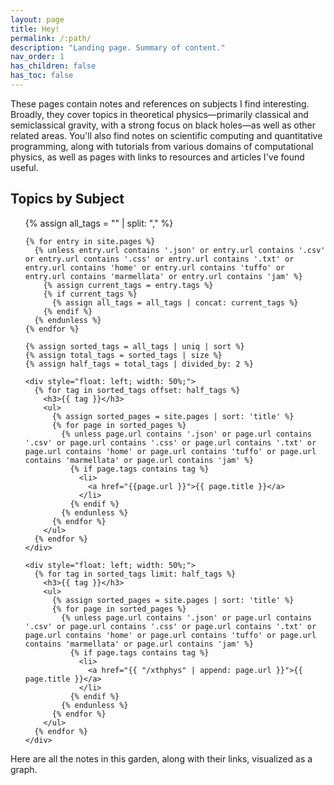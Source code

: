 ```yaml
---
layout: page
title: Hey!
permalink: /:path/
description: "Landing page. Summary of content."
nav_order: 1
has_children: false
has_toc: false
---
```


These pages contain notes and references on subjects I find interesting. Broadly, they cover topics in theoretical physics—primarily classical and semiclassical gravity, with a strong focus on black holes—as well as other related areas. You'll also find notes on scientific computing and quantitative programming, along with tutorials from various domains of computational physics, as well as pages with links to resources and articles I've found useful.

<div>
  <h2>Topics by Subject</h2>
  <ul>
    {% assign all_tags = "" | split: "," %}

    {% for entry in site.pages %}
      {% unless entry.url contains '.json' or entry.url contains '.csv' or entry.url contains '.css' or entry.url contains '.txt' or entry.url contains 'home' or entry.url contains 'tuffo' or entry.url contains 'marmellata' or entry.url contains 'jam' %}
        {% assign current_tags = entry.tags %}
        {% if current_tags %}
          {% assign all_tags = all_tags | concat: current_tags %}
        {% endif %}
      {% endunless %}
    {% endfor %}

    {% assign sorted_tags = all_tags | uniq | sort %}
    {% assign total_tags = sorted_tags | size %}
    {% assign half_tags = total_tags | divided_by: 2 %}

    <div style="float: left; width: 50%;">
      {% for tag in sorted_tags offset: half_tags %}
        <h3>{{ tag }}</h3>
        <ul>
          {% assign sorted_pages = site.pages | sort: 'title' %}
          {% for page in sorted_pages %}
            {% unless page.url contains '.json' or page.url contains '.csv' or page.url contains '.css' or page.url contains '.txt' or page.url contains 'home' or page.url contains 'tuffo' or page.url contains 'marmellata' or page.url contains 'jam' %}
              {% if page.tags contains tag %}
                <li>
                  <a href="{{page.url }}">{{ page.title }}</a>
                </li>
              {% endif %}
            {% endunless %}
          {% endfor %}
        </ul>
      {% endfor %}
    </div>

    <div style="float: left; width: 50%;">
      {% for tag in sorted_tags limit: half_tags %}
        <h3>{{ tag }}</h3>
        <ul>
          {% assign sorted_pages = site.pages | sort: 'title' %}
          {% for page in sorted_pages %}
            {% unless page.url contains '.json' or page.url contains '.csv' or page.url contains '.css' or page.url contains '.txt' or page.url contains 'home' or page.url contains 'tuffo' or page.url contains 'marmellata' or page.url contains 'jam' %}
              {% if page.tags contains tag %}
                <li>
                  <a href="{{ "/xthphys" | append: page.url }}">{{ page.title }}</a>
                </li>
              {% endif %}
            {% endunless %}
          {% endfor %}
        </ul>
      {% endfor %}
    </div>

  </ul>
</div>

<p>Here are all the notes in this garden, along with their links, visualized as a graph.</p>


